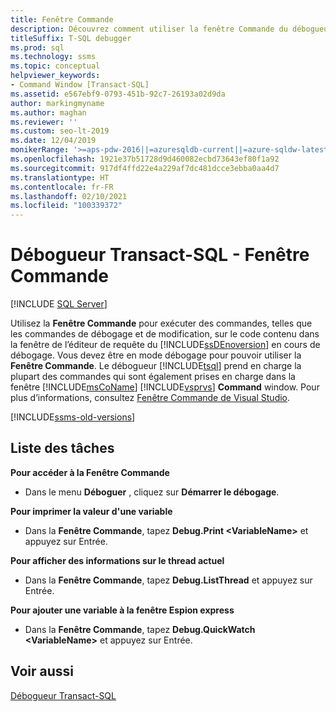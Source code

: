 ```yaml
---
title: Fenêtre Commande
description: Découvrez comment utiliser la fenêtre Commande du débogueur Transact-SQL pour exécuter des commandes de débogage et modifier des commandes sur le code que vous déboguez.
titleSuffix: T-SQL debugger
ms.prod: sql
ms.technology: ssms
ms.topic: conceptual
helpviewer_keywords:
- Command Window [Transact-SQL]
ms.assetid: e567ebf9-0793-451b-92c7-26193a02d9da
author: markingmyname
ms.author: maghan
ms.reviewer: ''
ms.custom: seo-lt-2019
ms.date: 12/04/2019
monikerRange: '>=aps-pdw-2016||=azuresqldb-current||=azure-sqldw-latest||>=sql-server-2016||>=sql-server-linux-2017||=azuresqldb-mi-current'
ms.openlocfilehash: 1921e37b51728d9d460082ecbd73643ef80f1a92
ms.sourcegitcommit: 917df4ffd22e4a229af7dc481dcce3ebba0aa4d7
ms.translationtype: HT
ms.contentlocale: fr-FR
ms.lasthandoff: 02/10/2021
ms.locfileid: "100339372"
---
```

# <a name="transact-sql-debugger---command-window"></a>Débogueur Transact-SQL - Fenêtre Commande

 [!INCLUDE [SQL Server](../../includes/applies-to-version/sqlserver.md)]

Utilisez la **Fenêtre Commande** pour exécuter des commandes, telles que les commandes de débogage et de modification, sur le code contenu dans la fenêtre de l’éditeur de requête du [!INCLUDE[ssDEnoversion](../../includes/ssdenoversion-md.md)] en cours de débogage. Vous devez être en mode débogage pour pouvoir utiliser la **Fenêtre Commande**. Le débogueur [!INCLUDE[tsql](../../includes/tsql-md.md)] prend en charge la plupart des commandes qui sont également prises en charge dans la fenêtre [!INCLUDE[msCoName](../../includes/msconame-md.md)] [!INCLUDE[vsprvs](../../includes/vsprvs-md.md)] **Command** window. Pour plus d’informations, consultez [Fenêtre Commande de Visual Studio](/previous-versions/visualstudio/visual-studio-2015/ide/reference/command-window).  

[!INCLUDE[ssms-old-versions](../../includes/ssms-old-versions.md)]

## <a name="task-list"></a>Liste des tâches

**Pour accéder à la Fenêtre Commande**

- Dans le menu **Déboguer** , cliquez sur **Démarrer le débogage**.

**Pour imprimer la valeur d'une variable**

- Dans la **Fenêtre Commande**, tapez **Debug.Print \<VariableName>** et appuyez sur Entrée.

**Pour afficher des informations sur le thread actuel**

- Dans la **Fenêtre Commande**, tapez **Debug.ListThread** et appuyez sur Entrée.

**Pour ajouter une variable à la fenêtre Espion express**

- Dans la **Fenêtre Commande**, tapez **Debug.QuickWatch \<VariableName>** et appuyez sur Entrée.

## <a name="see-also"></a>Voir aussi

[Débogueur Transact-SQL](./transact-sql-debugger.md)